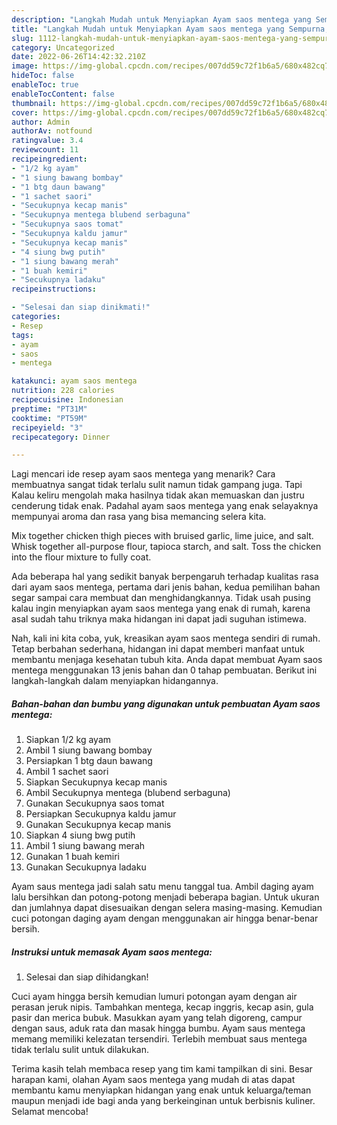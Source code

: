 ```yaml
---
description: "Langkah Mudah untuk Menyiapkan Ayam saos mentega yang Sempurna, Buat Buka Puasa Enak Banget"
title: "Langkah Mudah untuk Menyiapkan Ayam saos mentega yang Sempurna, Buat Buka Puasa Enak Banget"
slug: 1112-langkah-mudah-untuk-menyiapkan-ayam-saos-mentega-yang-sempurna-buat-buka-puasa-enak-banget
category: Uncategorized
date: 2022-06-26T14:42:32.210Z
image: https://img-global.cpcdn.com/recipes/007dd59c72f1b6a5/680x482cq70/ayam-saos-mentega-foto-resep-utama.jpg
hideToc: false
enableToc: true
enableTocContent: false
thumbnail: https://img-global.cpcdn.com/recipes/007dd59c72f1b6a5/680x482cq70/ayam-saos-mentega-foto-resep-utama.jpg
cover: https://img-global.cpcdn.com/recipes/007dd59c72f1b6a5/680x482cq70/ayam-saos-mentega-foto-resep-utama.jpg
author: Admin
authorAv: notfound
ratingvalue: 3.4
reviewcount: 11
recipeingredient:
- "1/2 kg ayam"
- "1 siung bawang bombay"
- "1 btg daun bawang"
- "1 sachet saori"
- "Secukupnya kecap manis"
- "Secukupnya mentega blubend serbaguna"
- "Secukupnya saos tomat"
- "Secukupnya kaldu jamur"
- "Secukupnya kecap manis"
- "4 siung bwg putih"
- "1 siung bawang merah"
- "1 buah kemiri"
- "Secukupnya ladaku"
recipeinstructions:

- "Selesai dan siap dinikmati!"
categories:
- Resep
tags:
- ayam
- saos
- mentega

katakunci: ayam saos mentega 
nutrition: 228 calories
recipecuisine: Indonesian
preptime: "PT31M"
cooktime: "PT59M"
recipeyield: "3"
recipecategory: Dinner

---
```



Lagi mencari ide resep ayam saos mentega yang menarik? Cara membuatnya sangat tidak terlalu sulit namun tidak gampang juga. Tapi Kalau keliru mengolah maka hasilnya tidak akan memuaskan dan justru cenderung tidak enak. Padahal ayam saos mentega yang enak selayaknya mempunyai aroma dan rasa yang bisa memancing selera kita.


Mix together chicken thigh pieces with bruised garlic, lime juice, and salt. Whisk together all-purpose flour, tapioca starch, and salt. Toss the chicken into the flour mixture to fully coat.

Ada beberapa hal yang sedikit banyak berpengaruh terhadap kualitas rasa dari ayam saos mentega, pertama dari jenis bahan, kedua pemilihan bahan segar sampai cara membuat dan menghidangkannya. Tidak usah pusing kalau ingin menyiapkan ayam saos mentega yang enak di rumah, karena asal sudah tahu triknya maka hidangan ini dapat jadi suguhan istimewa.


Nah, kali ini kita coba, yuk, kreasikan ayam saos mentega sendiri di rumah. Tetap berbahan sederhana, hidangan ini dapat memberi manfaat untuk membantu menjaga kesehatan tubuh kita. Anda dapat membuat Ayam saos mentega menggunakan 13 jenis bahan dan 0 tahap pembuatan. Berikut ini langkah-langkah dalam menyiapkan hidangannya.

<!--inarticleads1-->

##### Bahan-bahan dan bumbu yang digunakan untuk pembuatan Ayam saos mentega:

1. Siapkan 1/2 kg ayam
1. Ambil 1 siung bawang bombay
1. Persiapkan 1 btg daun bawang
1. Ambil 1 sachet saori
1. Siapkan Secukupnya kecap manis
1. Ambil Secukupnya mentega (blubend serbaguna)
1. Gunakan Secukupnya saos tomat
1. Persiapkan Secukupnya kaldu jamur
1. Gunakan Secukupnya kecap manis
1. Siapkan 4 siung bwg putih
1. Ambil 1 siung bawang merah
1. Gunakan 1 buah kemiri
1. Gunakan Secukupnya ladaku


Ayam saus mentega jadi salah satu menu tanggal tua. Ambil daging ayam lalu bersihkan dan potong-potong menjadi beberapa bagian. Untuk ukuran dan jumlahnya dapat disesuaikan dengan selera masing-masing. Kemudian cuci potongan daging ayam dengan menggunakan air hingga benar-benar bersih. 

<!--inarticleads2-->

##### Instruksi untuk memasak Ayam saos mentega:


1. Selesai dan siap dihidangkan!

Cuci ayam hingga bersih kemudian lumuri potongan ayam dengan air perasan jeruk nipis. Tambahkan mentega, kecap inggris, kecap asin, gula pasir dan merica bubuk. Masukkan ayam yang telah digoreng, campur dengan saus, aduk rata dan masak hingga bumbu. Ayam saus mentega memang memiliki kelezatan tersendiri. Terlebih membuat saus mentega tidak terlalu sulit untuk dilakukan. 

Terima kasih telah membaca resep yang tim kami tampilkan di sini. Besar harapan kami, olahan Ayam saos mentega yang mudah di atas dapat membantu kamu menyiapkan hidangan yang enak untuk keluarga/teman maupun menjadi ide bagi anda yang berkeinginan untuk berbisnis kuliner. Selamat mencoba!
